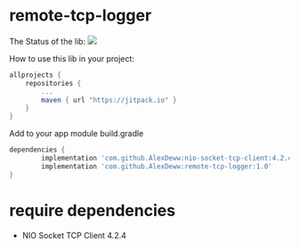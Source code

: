 # remote-tcp-logger

The Status of the lib: 
[![](https://jitpack.io/v/AlexDeww/remote-tcp-logger.svg)](https://jitpack.io/#AlexDeww/remote-tcp-logger)

How to use this lib in your project:
```gradle
allprojects {
	repositories {
		...
		maven { url "https://jitpack.io" }
	}
}
```

Add to your app module build.gradle
```gradle
dependencies {
        implementation 'com.github.AlexDeww:nio-socket-tcp-client:4.2.4'
        implementation 'com.github.AlexDeww:remote-tcp-logger:1.0'
}
```

# require dependencies
* NIO Socket TCP Client 4.2.4
